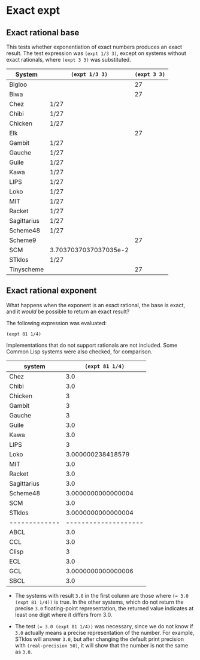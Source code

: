 # Exact expt

## Exact rational base

This tests whether exponentiation of exact numbers produces an exact result.
The test expression was `(expt 1/3 3)`, except on systems without exact rationals, where `(expt 3 3)` was substituted.


| System      | `(expt 1/3 3)`        | `(expt 3 3)` |
|-------------|-----------------------|--------------|
| Bigloo      |                       | 27           |
| Biwa        |                       | 27           |
| Chez        | 1/27                  |              |
| Chibi       | 1/27                  |              |
| Chicken     | 1/27                  |              |
| Elk         |                       | 27           |
| Gambit      | 1/27                  |              |
| Gauche      | 1/27                  |              |
| Guile       | 1/27                  |              |
| Kawa        | 1/27                  |              |
| LIPS        | 1/27                  |              |
| Loko        | 1/27                  |              |
| MIT         | 1/27                  |              |
| Racket      | 1/27                  |              |
| Sagittarius | 1/27                  |              |
| Scheme48    | 1/27                  |              |
| Scheme9     |                       | 27           |
| SCM         | 3.7037037037037035e-2 |              |
| STklos      | 1/27                  |              |
| Tinyscheme  |                       | 27           |


## Exact rational exponent

What happens when the exponent is an exact rational, the base is exact, and it *would* be possible to return an exact result?

The following expression was evaluated:

```
(expt 81 1/4)
```

Implementations that do not support rationals are not included.
Some Common Lisp systems were also checked, for comparison.

| system      | `(expt 81 1/4)`    |
|-------------|--------------------|
| Chez        | 3.0                |
| Chibi       | 3.0                |
| Chicken     | 3                  |
| Gambit      | 3                  |
| Gauche      | 3                  |
| Guile       | 3.0                |
| Kawa        | 3.0                |
| LIPS        | 3                  |
| Loko        | 3.000000238418579  |
| MIT         | 3.0                |
| Racket      | 3.0                |
| Sagittarius | 3.0                |
| Scheme48    | 3.0000000000000004 |
| SCM         | 3.0                |
| STklos      | 3.0000000000000004 |
|-------------|--------------------|
| ABCL        | 3.0                |
| CCL         | 3.0                |
| Clisp       | 3                  |
| ECL         | 3.0                |
| GCL         | 3.0000000000000006 |
| SBCL        | 3.0                |

* The systems with result `3.0` in the first column are those where `(= 3.0 (expt 81 1/4))` is true.
  In the other systems, which do not return the precise `3.0` floating-point representation, the
  returned value indicates at least one digit where it differs from 3.0.

* The test  `(= 3.0 (expt 81 1/4))` was necessary, since we do not know if `3.0` actually means a
  precise representation of the number. For example, STklos will answer `3.0`, but after changing
  the default print precision with `(real-precision 50)`, it will show that the number is not
  the same as `3.0`.

